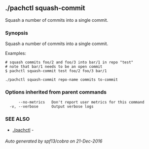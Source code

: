 ## ./pachctl squash-commit

Squash a number of commits into a single commit.

### Synopsis


Squash a number of commits into a single commit.

Examples:

	# squash commits foo/2 and foo/3 into bar/1 in repo "test"
	# note that bar/1 needs to be an open commit
	$ pachctl squash-commit test foo/2 foo/3 bar/1


```
./pachctl squash-commit repo-name commits to-commit
```

### Options inherited from parent commands

```
      --no-metrics   Don't report user metrics for this command
  -v, --verbose      Output verbose logs
```

### SEE ALSO
* [./pachctl](./pachctl.md)	 - 

###### Auto generated by spf13/cobra on 21-Dec-2016
